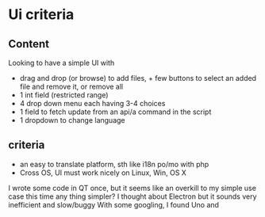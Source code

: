 # Ui  criteria

## Content
Looking to have a simple UI with 
- drag and drop (or browse) to add files, + few buttons to select an added file and remove it, or remove all
- 1 int field (restricted range)
- 4 drop down menu each having 3-4 choices
- 1 field to fetch update from an api/a command in the script
- 1 dropdown to change language

## criteria
- an easy to translate platform, sth like i18n po/mo with php
- Cross OS, UI must work nicely on Linux, Win, OS X

I wrote some code in QT once, but it seems like an overkill to my simple use case this time any thing simpler?
I thought about Electron but it sounds very inefficient and slow/buggy
With some googling, I found Uno and 